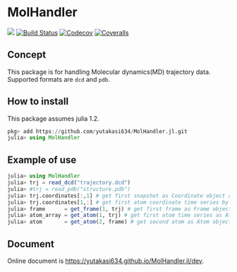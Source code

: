 # MolHandler

<!-- [![](https://img.shields.io/badge/docs-stable-blue.svg)](https://yutakasi634.github.io/MolHandler.jl/stable) -->
[![](https://img.shields.io/badge/docs-dev-blue.svg)](https://yutakasi634.github.io/MolHandler.jl/dev)
[![Build Status](https://travis-ci.com/yutakasi634/MolHandler.jl.svg?branch=master)](https://travis-ci.com/yutakasi634/MolHandler.jl)
[![Codecov](https://codecov.io/gh/yutakasi634/MolHandler.jl/branch/master/graph/badge.svg)](https://codecov.io/gh/yutakasi634/MolHandler.jl)
[![Coveralls](https://coveralls.io/repos/github/yutakasi634/MolHandler.jl/badge.svg?branch=master)](https://coveralls.io/github/yutakasi634/MolHandler.jl?branch=master)

## Concept
This package is for handling Molecular dynamics(MD) trajectory data.
Supported formats are `dcd` and `pdb`.

## How to install
This package assumes julia 1.2.
```julia
pkg> add https://github.com/yutakasi634/MolHandler.jl.git
julia> using MolHandler
```

## Example of use
```julia
julia> using MolHandler
julia> trj = read_dcd("trajectory.dcd")
julia> #trj = read_pdb("structure.pdb")
julia> trj.coordinates[:,1] # get first snapshot as Coordinate object array.
julia> trj.coordinates[1,:] # get first atom coordinate time series by Coordinate object array.
julia> frame      = get_frame(1, trj) # get first frame as Frame object.
julia> atom_array = get_atom(1, trj) # get first atom time series as Atom object array.
julia> atom       = get_atom(2, frame) # get second atom as Atom object.
```

## Document
Online document is https://yutakasi634.github.io/MolHandler.jl/dev.
